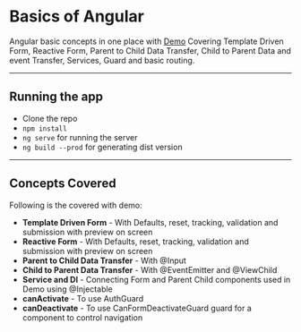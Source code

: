Basics of Angular
===================

Angular basic concepts in one place with [Demo](https://angular-basics-demo.web.app/home)
Covering Template Driven Form, Reactive Form, Parent to Child Data Transfer, Child to Parent Data and event Transfer, Services, Guard and basic routing.

---------------
Running the app
---------------
 - Clone the repo
 - `npm install`
 - `ng serve` for running the server
 - `ng build --prod` for generating dist version

----------------
Concepts Covered
----------------
Following is the covered with demo:

 - **Template Driven Form** - With Defaults, reset, tracking, validation and submission with preview on screen
 - **Reactive Form** - With Defaults, reset, tracking, validation and submission with preview on screen
 - **Parent to Child Data Transfer** - With @Input
 - **Child to Parent Data Transfer** - With @EventEmitter and @ViewChild
 - **Service and DI** - Connecting Form and Parent Child components used in Demo using @Injectable
 - **canActivate** - To use AuthGuard
 - **canDeactivate** - To use CanFormDeactivateGuard guard for a component to control navigation
